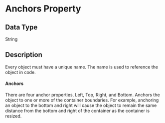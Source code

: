 # Anchors Property #
## Data Type ##
String
## Description ##
Every object must have a unique name. The name is used to reference the object in code.
#### Anchors
There are four anchor properties, Left, Top, Right, and Bottom. Anchors the object to one or more of the container boundaries. For example, anchoring an object to the bottom and right will cause the object to remain the same distance from the bottom and right of the container as the container is resized.